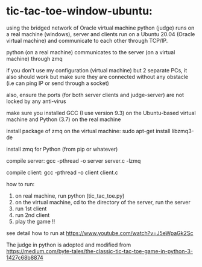 # tic-tac-toe-window-ubuntu:
using the bridged network of Oracle virtual machine
python (judge) runs on a real machine (windows), server and clients run on a Ubuntu 20.04 (Oracle virtual machine) and communicate to each other through TCP/IP.

python (on a real machine) communicates to the server (on a virtual machine) through zmq

if you don't use my configuration (virtual machine) but 2 separate PCs, it also should work but make sure they are connected without any obstacle (i.e can ping IP or send through a socket)

also, ensure the ports (for both server clients and judge-server) are not locked by any anti-virus

make sure you installed GCC (I use version 9.3) on the Ubuntu-based virtual machine and Python (3.7) on the real machine

install package of zmq on the virtual machine: sudo apt-get install libzmq3-de

install zmq for Python (from pip or whatever)

compile server: gcc -pthread -o server server.c -lzmq

compile client: gcc -pthread -o client client.c

how to run:
1. on real machine, run python (tic_tac_toe.py)
2. on the virtual machine, cd to the directory of the server, run the server
3.  run 1st client
4. run 2nd client
5. play the game !!

see detail how to run at https://www.youtube.com/watch?v=J5eWpaGk2Sc

The judge in python is adopted and modified from https://medium.com/byte-tales/the-classic-tic-tac-toe-game-in-python-3-1427c68b8874

